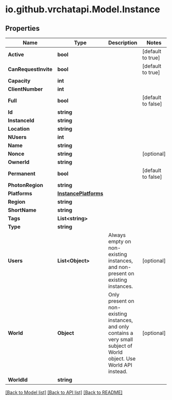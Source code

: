 
# io.github.vrchatapi.Model.Instance

## Properties

Name | Type | Description | Notes
------------ | ------------- | ------------- | -------------
**Active** | **bool** |  | [default to true]
**CanRequestInvite** | **bool** |  | [default to true]
**Capacity** | **int** |  | 
**ClientNumber** | **int** |  | 
**Full** | **bool** |  | [default to false]
**Id** | **string** |  | 
**InstanceId** | **string** |  | 
**Location** | **string** |  | 
**NUsers** | **int** |  | 
**Name** | **string** |  | 
**Nonce** | **string** |  | [optional] 
**OwnerId** | **string** |  | 
**Permanent** | **bool** |  | [default to false]
**PhotonRegion** | **string** |  | 
**Platforms** | [**InstancePlatforms**](InstancePlatforms.md) |  | 
**Region** | **string** |  | 
**ShortName** | **string** |  | 
**Tags** | **List&lt;string&gt;** |  | 
**Type** | **string** |  | 
**Users** | **List&lt;Object&gt;** | Always empty on non-existing instances, and non-present on existing instances. | [optional] 
**World** | **Object** | Only present on non-existing instances, and only contains a very small subject of World object. Use World API instead. | [optional] 
**WorldId** | **string** |  | 

[[Back to Model list]](../README.md#documentation-for-models)
[[Back to API list]](../README.md#documentation-for-api-endpoints)
[[Back to README]](../README.md)

